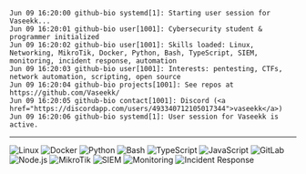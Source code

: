 ```
Jun 09 16:20:00 github-bio systemd[1]: Starting user session for Vaseekk...
Jun 09 16:20:01 github-bio user[1001]: Cybersecurity student & programmer initialized
Jun 09 16:20:02 github-bio user[1001]: Skills loaded: Linux, Networking, MikroTik, Docker, Python, Bash, TypeScript, SIEM, monitoring, incident response, automation
Jun 09 16:20:03 github-bio user[1001]: Interests: pentesting, CTFs, network automation, scripting, open source
Jun 09 16:20:04 github-bio projects[1001]: See repos at https://github.com/Vaseekk/
Jun 09 16:20:05 github-bio contact[1001]: Discord (<a href="https://discordapp.com/users/493340712105017344">vaseekk</a>)
Jun 09 16:20:06 github-bio systemd[1]: User session for Vaseekk is active.
```

---

![Linux](https://img.shields.io/badge/Linux-FCC624?logo=linux&logoColor=black&style=for-the-badge)
![Docker](https://img.shields.io/badge/Docker-2496ED?logo=docker&logoColor=white&style=for-the-badge)
![Python](https://img.shields.io/badge/Python-3776AB?logo=python&logoColor=white&style=for-the-badge)
![Bash](https://img.shields.io/badge/Bash-121011?logo=gnubash&logoColor=white&style=for-the-badge)
![TypeScript](https://img.shields.io/badge/TypeScript-3178C6?logo=typescript&logoColor=white&style=for-the-badge)
![JavaScript](https://img.shields.io/badge/JavaScript-F7DF1E?logo=javascript&logoColor=black&style=for-the-badge)
![GitLab](https://img.shields.io/badge/GitLab-FC6D26?logo=gitlab&logoColor=white&style=for-the-badge)
![Node.js](https://img.shields.io/badge/Node.js-339933?logo=node.js&logoColor=white&style=for-the-badge)
![MikroTik](https://img.shields.io/badge/MikroTik-333333?logo=mikrotik&logoColor=white&style=for-the-badge)
![SIEM](https://img.shields.io/badge/SIEM-005571?logo=elasticstack&logoColor=white&style=for-the-badge)
![Monitoring](https://img.shields.io/badge/Monitoring-8FBC8F?logo=prometheus&logoColor=white&style=for-the-badge)
![Incident Response](https://img.shields.io/badge/Incident_Response-FFD700?style=for-the-badge)
